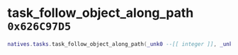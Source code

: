 # task_follow_object_along_path `0x626C97D5`

```lua
natives.tasks.task_follow_object_along_path(_unk0 --[[ integer ]], _unk1 --[[ integer ]], _unk2 --[[ integer ]], _unk3 --[[ integer ]], _unk4 --[[ integer ]], _unk5 --[[ integer ]])
```